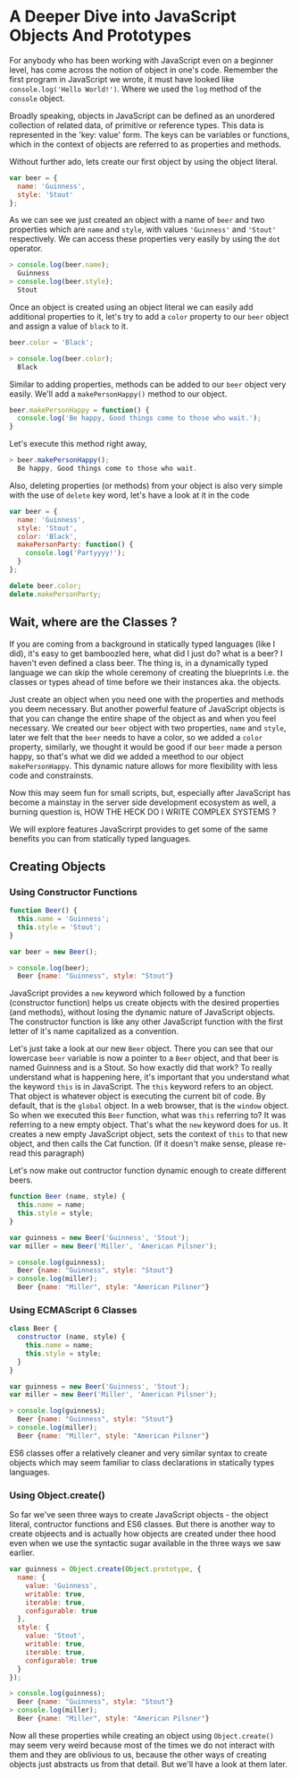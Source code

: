 # A Deeper Dive into JavaScript Objects And Prototypes

For anybody who has been working with JavaScript even on a beginner level, has come across the notion of object in one's code. Remember the first program in JavaScript we wrote, it must have looked like `console.log('Hello World!')`. Where we used the `log` method of the `console` object.

Broadly speaking, objects in JavaScript can be defined as an unordered collection of related data, of primitive or reference types. This data is represented in the 'key: value' form. The keys can be variables or functions, which in the context of objects are referred to as properties and methods.

Without further ado, lets create our first object by using the object literal.

```js
var beer = {
  name: 'Guinness',
  style: 'Stout'
};
```

As we can see we just created an object with a name of `beer` and two properties which are `name` and `style`, with values `'Guinness'` and `'Stout'` respectively. We can access these properties very easily by using the `dot` operator.

```js
> console.log(beer.name);
  Guinness
> console.log(beer.style);
  Stout
```

Once an object is created using an object literal we can easily add additional properties to it, let's try to add a `color` property to our `beer` object and assign a value of `black` to it.

```js
beer.color = 'Black';
```

```js
> console.log(beer.color);
  Black
```

Similar to adding properties, methods can be added to our `beer` object very easily. We'll add a `makePersonHappy()` method to our object.

```js
beer.makePersonHappy = function() {
  console.log('Be happy, Good things come to those who wait.');
}

```

Let's execute this method right away,

```js
> beer.makePersonHappy();
  Be happy, Good things come to those who wait.
```

Also, deleting properties (or methods) from your object is also very simple with the use of `delete` key word, let's have a look at it in the code

```js
var beer = {
  name: 'Guinness',
  style: 'Stout',
  color: 'Black',
  makePersonParty: function() {
    console.log('Partyyyy!');
  }
};

delete beer.color;
delete.makePersonParty;
```

## Wait, where are the Classes ?

If you are coming from a background in statically typed languages (like I did), it's easy to get bamboozled here, what did I just do?
what is a beer? I haven't even defined a class beer.
The thing is, in a dynamically typed language we can skip the whole ceremony of creating the blueprints i.e. the classes or types ahead of time before we their instances aka. the objects.

Just create an object when you need one with the properties and methods you deem necessary. But another powerful feature of JavaScript objects is that you can change the entire shape of the object as and when you feel necessary. We created our `beer` object with two properties, `name` and `style`, later we felt that the `beer` needs to have a color, so we added a `color` property, similarly, we thought it would be good if our `beer` made a person happy, so that's what we did we added a meethod to our object `makePersonHappy`. This dynamic nature allows for more flexibility with less code and constrainsts.

Now this may seem fun for small scripts, but, especially after JavaScript has become a mainstay in the server side development ecosystem as well, a burning question is, HOW THE HECK DO I WRITE COMPLEX SYSTEMS ?

We will explore features JavaScrirpt provides to get some of the same benefits you can from  statically typed languages.

## Creating Objects

### Using Constructor Functions

```js
function Beer() {
  this.name = 'Guinness';
  this.style = 'Stout';  
}

var beer = new Beer();
```

```js
> console.log(beer);
  Beer {name: "Guinness", style: "Stout"}
```

JavaScript provides a `new` keyword which followed by a function (constructor function) helps us create objects with the desired properties (and methods), without losing the dynamic nature of JavaScript objects. The constructor function is like any other JavaScript function with the first letter of it's name capitalized as a convention.

Let's just take a look at our new `Beer` object. There you can see that our lowercase `beer` variable is now a pointer to a `Beer` object, and that beer is named Guinness and is a Stout. So how exactly did that work? To really understand what is happening here, it's important that you understand what the keyword `this` is in JavaScript. The `this` keyword refers to an object. That object is whatever object is executing the current bit of code. By default, that is the `global` object. In a web browser, that is the `window` object. So when we executed this `Beer` function, what was `this` referring to? It was referring to a new empty object. That's what the `new` keyword does for us. It creates a new empty JavaScript object, sets the context of `this` to that new object, and then calls the Cat function. (If it doesn't make sense, please re-read this paragraph)

Let's now make out contructor function dynamic enough to create different beers.

```js
function Beer (name, style) {
  this.name = name;
  this.style = style;
}

var guinness = new Beer('Guinness', 'Stout');
var miller = new Beer('Miller', 'American Pilsner');
```

```js
> console.log(guinness);
  Beer {name: "Guinness", style: "Stout"}
> console.log(miller);
  Beer {name: "Miller", style: "American Pilsner"}
```

### Using ECMAScript 6 Classes

```js
class Beer {
  constructor (name, style) {
    this.name = name;
    this.style = style;
  }
}

var guinness = new Beer('Guinness', 'Stout');
var miller = new Beer('Miller', 'American Pilsner');
```

``` js
> console.log(guinness);
  Beer {name: "Guinness", style: "Stout"}
> console.log(miller);
  Beer {name: "Miller", style: "American Pilsner"}
```

ES6 classes offer a relatively cleaner and very similar syntax to create objects which may seem familiar to class declarations in statically types languages.

### Using Object.create()

So far we've seen three ways to create JavaScript objects - the object literal, contructor functions and ES6 classes. But there is another way to create objeects and is actually how objects are created under thee hood even when we use the syntactic sugar available in the three ways we saw earlier.

```js
var guinness = Object.create(Object.prototype, {
  name: {
    value: 'Guinness',
    writable: true,
    iterable: true,
    configurable: true
  },
  style: {
    value: 'Stout',
    writable: true,
    iterable: true,
    configurable: true
  }
});
```

``` js
> console.log(guinness);
  Beer {name: "Guinness", style: "Stout"}
> console.log(miller);
  Beer {name: "Miller", style: "American Pilsner"}
```

Now all these properties while creating an object using `Object.create()` may seem very weird because most of the times we do not interact with them and they are oblivious to us, because the other ways of creating objects just abstracts us from that detail. But we'll have a look at them later.

